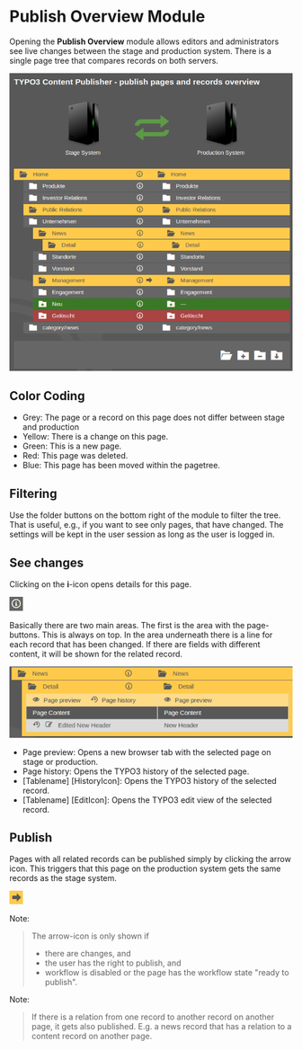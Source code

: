 # Publish Overview Module

Opening the **Publish Overview** module allows editors and administrators see live changes between the stage and
production system.
There is a single page tree that compares records on both servers.

![Module Overview details](_img/module_detail_overview.png)

## Color Coding

* Grey: The page or a record on this page does not differ between stage and production
* Yellow: There is a change on this page.
* Green: This is a new page.
* Red: This page was deleted.
* Blue: This page has been moved within the pagetree.

## Filtering

Use the folder buttons on the bottom right of the module to filter the tree.
That is useful, e.g., if you want to see only pages, that have changed.
The settings will be kept in the user session as long as the user is logged in.

## See changes

Clicking on the **i**-icon opens details for this page.

![Arrow](_img/icon_info.png)

Basically there are two main areas. The first is the area with the page-buttons. This is always on top.
In the area underneath there is a line for each record that has been changed.
If there are fields with different content, it will be shown for the related record.

![Module Overview details open](_img/module_detail_overview_open.png)

* Page preview: Opens a new browser tab with the selected page on stage or production.
* Page history: Opens the TYPO3 history of the selected page.
* [Tablename] [HistoryIcon]: Opens the TYPO3 history of the selected record.
* [Tablename] [EditIcon]: Opens the TYPO3 edit view of the selected record.

## Publish

Pages with all related records can be published simply by clicking the arrow icon.
This triggers that this page on the production system gets the same records as the stage system.

![Arrow](_img/icon_arrow.png)

Note:

> The arrow-icon is only shown if
>
> * there are changes, and
> * the user has the right to publish, and
> * workflow is disabled or the page has the workflow state "ready to publish".

Note:

> If there is a relation from one record to another record on another page, it gets also published. E.g. a news record
> that has a relation to a content record on another page.
